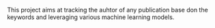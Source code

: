 This project aims at tracking the auhtor of any publication base don the keywords and leveraging various machine learning models.
